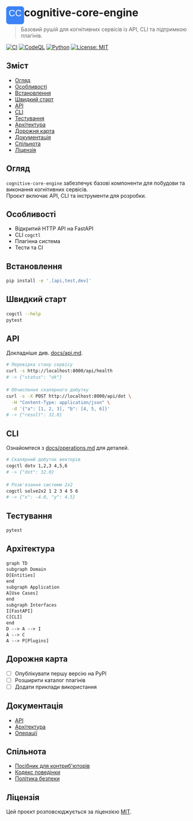 # <img src="assets/logo.svg" alt="Логотип" width="48" align="left"/> cognitive-core-engine

> Базовий рушій для когнітивних сервісів із API, CLI та підтримкою плагінів.

[![CI](https://img.shields.io/github/actions/workflow/status/neuron7x/cognitive-core-engine/ci.yml?style=flat-square&logo=github)](https://github.com/neuron7x/cognitive-core-engine/actions/workflows/ci.yml)
[![CodeQL](https://img.shields.io/github/actions/workflow/status/neuron7x/cognitive-core-engine/codeql.yml?style=flat-square&logo=github)](https://github.com/neuron7x/cognitive-core-engine/actions/workflows/codeql.yml)
[![Python](https://img.shields.io/badge/python-3.10%2B-blue?style=flat-square&logo=python)](https://www.python.org/)
[![License: MIT](https://img.shields.io/badge/license-MIT-green?style=flat-square)](LICENSE)

## Зміст
- [Огляд](#огляд)
- [Особливості](#особливості)
- [Встановлення](#встановлення)
- [Швидкий старт](#швидкий-старт)
- [API](#api)
- [CLI](#cli)
- [Тестування](#тестування)
- [Архітектура](#архітектура)
- [Дорожня карта](#дорожня-карта)
- [Документація](#документація)
- [Спільнота](#спільнота)
- [Ліцензія](#ліцензія)

## Огляд
`cognitive-core-engine` забезпечує базові компоненти для побудови та виконання когнітивних сервісів.  
Проєкт включає API, CLI та інструменти для розробки.

## Особливості
- Відкритий HTTP API на FastAPI  
- CLI `cogctl`  
- Плагінна система  
- Тести та CI  

## Встановлення
```bash
pip install -e '.[api,test,dev]'
```

## Швидкий старт

```bash
cogctl --help
pytest
```

## API
Докладніше див. [docs/api.md](docs/api.md).

```bash
# Перевірка стану сервісу
curl -s http://localhost:8000/api/health
# -> {"status": "ok"}

# Обчислення скалярного добутку
curl -s -X POST http://localhost:8000/api/dot \
  -H "Content-Type: application/json" \
  -d '{"a": [1, 2, 3], "b": [4, 5, 6]}'
# -> {"result": 32.0}
```

## CLI

Ознайомтеся з [docs/operations.md](docs/operations.md) для деталей.

```bash
# Скалярний добуток векторів
cogctl dotv 1,2,3 4,5,6
# -> {"dot": 32.0}

# Розв'язання системи 2x2
cogctl solve2x2 1 2 3 4 5 6
# -> {"x": -4.0, "y": 4.5}
```

## Тестування

```bash
pytest
```

## Архітектура

```mermaid
graph TD
subgraph Domain
D[Entities]
end
subgraph Application
A[Use Cases]
end
subgraph Interfaces
I[FastAPI]
C[CLI]
end
D --> A --> I
A --> C
A --> P[Plugins]
```

## Дорожня карта

* [ ] Опублікувати першу версію на PyPI
* [ ] Розширити каталог плагінів
* [ ] Додати приклади використання

## Документація

- [API](docs/api.md)
- [Архітектура](docs/architecture.md)
- [Операції](docs/operations.md)

## Спільнота

* [Посібник для контриб'юторів](CONTRIBUTING.md)
* [Кодекс поведінки](CODE_OF_CONDUCT.md)
* [Політика безпеки](SECURITY.md)

## Ліцензія

Цей проєкт розповсюджується за ліцензією [MIT](LICENSE).


